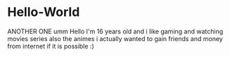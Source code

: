 # Hello-World
ANOTHER ONE
umm Hello I'm 16 years old and i like gaming and watching movies series also the animes i actually wanted to gain friends and money from internet if it is possible :) 
